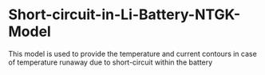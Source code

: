 # Short-circuit-in-Li-Battery-NTGK-Model
This model is used to provide the temperature and current contours in case of temperature runaway due to short-circuit within the battery
